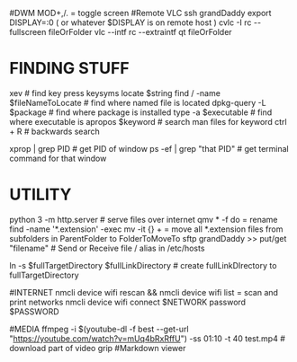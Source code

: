 #DWM 
 MOD+,/. = toggle screen
#Remote VLC
ssh grandDaddy
export DISPLAY=:0 ( or whatever $DISPLAY is on remote host )
cvlc -I rc  --fullscreen fileOrFolder
vlc --intf rc --extraintf qt fileOrFolder

# FINDING STUFF
xev # find key press keysyms
locate $string
find / -name $fileNameToLocate    # find where named file is located
dpkg-query -L $package    # find where package is installed
type -a $executable    # find where executable is
apropos $keyword    # search man files for keyword
ctrl + R    # backwards search

xprop | grep PID    # get PID of window
ps -ef | grep "that PID"    # get terminal command for that window

# UTILITY
python 3 -m http.server # serve files over internet
qmv * -f do = rename
find <ParentFolder> -name '*.extension' -exec mv -it <FolderToMoveTo> {} + = move all *.extension files from subfolders in ParentFolder to FolderToMoveTo
sftp grandDaddy >> put/get "filename" # Send or Receive file / alias in /etc/hosts

ln -s $fullTargetDirectory $fullLinkDirectory  # create fullLinkDIrectory to fullTargetDirectory

#INTERNET
nmcli device wifi rescan && nmcli device wifi list = scan and print networks
nmcli device wifi connect $NETWORK password $PASSWORD

#MEDIA
ffmpeg -i $(youtube-dl -f best --get-url "https://youtube.com/watch?v=mUq4bRxRffU") -ss 01:10 -t 40 test.mp4  # download part of video
grip #Markdown viewer
